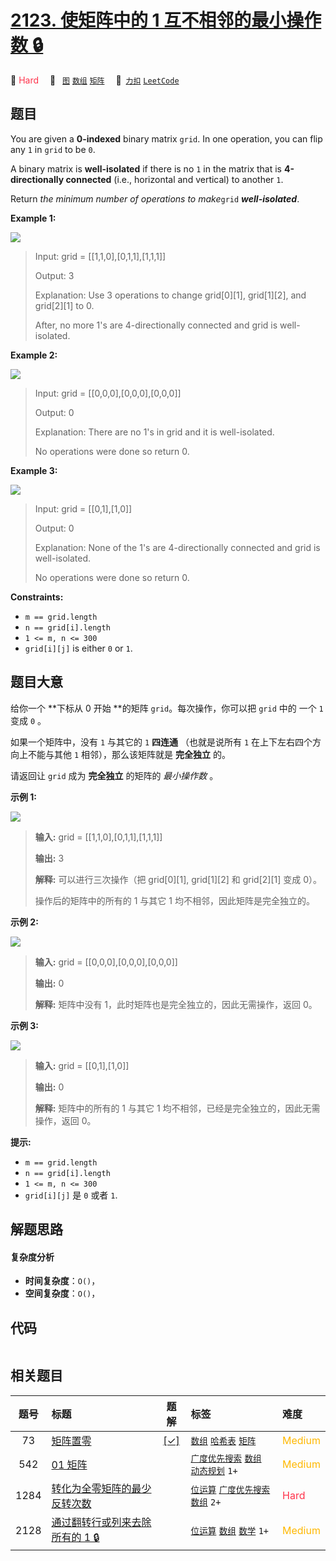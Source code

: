 # [2123. 使矩阵中的 1 互不相邻的最小操作数 🔒](https://2xiao.github.io/leetcode-js/problem/2123.html)

🔴 <font color=#ff334b>Hard</font>&emsp; 🔖&ensp; [`图`](/tag/graph.md) [`数组`](/tag/array.md) [`矩阵`](/tag/matrix.md)&emsp; 🔗&ensp;[`力扣`](https://leetcode.cn/problems/minimum-operations-to-remove-adjacent-ones-in-matrix) [`LeetCode`](https://leetcode.com/problems/minimum-operations-to-remove-adjacent-ones-in-matrix)

## 题目

You are given a **0-indexed** binary matrix `grid`. In one operation, you can
flip any `1` in `grid` to be `0`.

A binary matrix is **well-isolated** if there is no `1` in the matrix that is
**4-directionally connected** (i.e., horizontal and vertical) to another `1`.

Return _the minimum number of operations to make_`grid` _**well-isolated**_.



**Example 1:**

![](https://fastly.jsdelivr.net/gh/doocs/leetcode@main/solution/2100-2199/2123.Minimum%20Operations%20to%20Remove%20Adjacent%20Ones%20in%20Matrix/images/image-20211223181501-1.png)

> Input: grid = [[1,1,0],[0,1,1],[1,1,1]]
> 
> Output: 3
> 
> Explanation: Use 3 operations to change grid[0][1], grid[1][2], and grid[2][1] to 0.
> 
> After, no more 1's are 4-directionally connected and grid is well-isolated.

**Example 2:**

![](https://fastly.jsdelivr.net/gh/doocs/leetcode@main/solution/2100-2199/2123.Minimum%20Operations%20to%20Remove%20Adjacent%20Ones%20in%20Matrix/images/image-20211223181518-2.png)

> Input: grid = [[0,0,0],[0,0,0],[0,0,0]]
> 
> Output: 0
> 
> Explanation: There are no 1's in grid and it is well-isolated.
> 
> No operations were done so return 0.

**Example 3:**

![](https://fastly.jsdelivr.net/gh/doocs/leetcode@main/solution/2100-2199/2123.Minimum%20Operations%20to%20Remove%20Adjacent%20Ones%20in%20Matrix/images/image-20211223181817-3.png)

> Input: grid = [[0,1],[1,0]]
> 
> Output: 0
> 
> Explanation: None of the 1's are 4-directionally connected and grid is well-isolated.
> 
> No operations were done so return 0.

**Constraints:**

  * `m == grid.length`
  * `n == grid[i].length`
  * `1 <= m, n <= 300`
  * `grid[i][j]` is either `0` or `1`.


## 题目大意

给你一个 **下标从 0 开始  **的矩阵 `grid`。每次操作，你可以把 `grid` 中的 一个 `1` 变成 `0` 。

如果一个矩阵中，没有 `1` 与其它的 `1` **四连通** （也就是说所有 `1` 在上下左右四个方向上不能与其他 `1` 相邻），那么该矩阵就是
**完全独立** 的。

请返回让 `grid` 成为 **完全独立** 的矩阵的 _最小操作数_ 。



**示例 1:**

![](https://fastly.jsdelivr.net/gh/doocs/leetcode@main/solution/2100-2199/2123.Minimum%20Operations%20to%20Remove%20Adjacent%20Ones%20in%20Matrix/images/image-20211223181501-1.png)

> 
> 
> 
> 
> 
> **输入:** grid = [[1,1,0],[0,1,1],[1,1,1]]
> 
> **输出:** 3
> 
> **解释:** 可以进行三次操作（把 grid[0][1], grid[1][2] 和 grid[2][1] 变成 0）。
> 
> 操作后的矩阵中的所有的 1 与其它 1 均不相邻，因此矩阵是完全独立的。
> 
> 

**示例 2:**

![](https://fastly.jsdelivr.net/gh/doocs/leetcode@main/solution/2100-2199/2123.Minimum%20Operations%20to%20Remove%20Adjacent%20Ones%20in%20Matrix/images/image-20211223181518-2.png)

> 
> 
> 
> 
> 
> **输入:** grid = [[0,0,0],[0,0,0],[0,0,0]]
> 
> **输出:** 0
> 
> **解释:** 矩阵中没有 1，此时矩阵也是完全独立的，因此无需操作，返回 0。
> 
> 

**示例 3:**

![](https://fastly.jsdelivr.net/gh/doocs/leetcode@main/solution/2100-2199/2123.Minimum%20Operations%20to%20Remove%20Adjacent%20Ones%20in%20Matrix/images/image-20211223181817-3.png)

> 
> 
> 
> 
> 
> **输入:** grid = [[0,1],[1,0]]
> 
> **输出:** 0
> 
> **解释:** 矩阵中的所有的 1 与其它 1 均不相邻，已经是完全独立的，因此无需操作，返回 0。
> 
> 



**提示:**

  * `m == grid.length`
  * `n == grid[i].length`
  * `1 <= m, n <= 300`
  * `grid[i][j]` 是 `0` 或者 `1`.


## 解题思路

#### 复杂度分析

- **时间复杂度**：`O()`，
- **空间复杂度**：`O()`，

## 代码

```javascript

```

## 相关题目

<!-- prettier-ignore -->
| 题号 | 标题 | 题解 | 标签 | 难度 |
| :------: | :------ | :------: | :------ | :------ |
| 73 | [矩阵置零](https://leetcode.com/problems/set-matrix-zeroes) | [[✓]](/problem/0073.md) |  [`数组`](/tag/array.md) [`哈希表`](/tag/hash-table.md) [`矩阵`](/tag/matrix.md) | <font color=#ffb800>Medium</font> |
| 542 | [01 矩阵](https://leetcode.com/problems/01-matrix) |  |  [`广度优先搜索`](/tag/breadth-first-search.md) [`数组`](/tag/array.md) [`动态规划`](/tag/dynamic-programming.md) `1+` | <font color=#ffb800>Medium</font> |
| 1284 | [转化为全零矩阵的最少反转次数](https://leetcode.com/problems/minimum-number-of-flips-to-convert-binary-matrix-to-zero-matrix) |  |  [`位运算`](/tag/bit-manipulation.md) [`广度优先搜索`](/tag/breadth-first-search.md) [`数组`](/tag/array.md) `2+` | <font color=#ff334b>Hard</font> |
| 2128 | [通过翻转行或列来去除所有的 1 🔒](https://leetcode.com/problems/remove-all-ones-with-row-and-column-flips) |  |  [`位运算`](/tag/bit-manipulation.md) [`数组`](/tag/array.md) [`数学`](/tag/math.md) `1+` | <font color=#ffb800>Medium</font> |
